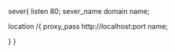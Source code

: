 sever{
listen  80;
sever_name domain name;

location /{
    proxy_pass http://localhost:port name;

   }
}
